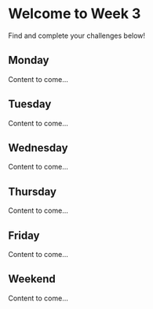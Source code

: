# Welcome to Week 3

Find and complete your challenges below!

## Monday
Content to come...
## Tuesday
Content to come...
## Wednesday
Content to come...
## Thursday
Content to come...
## Friday
Content to come...
## Weekend
Content to come...
